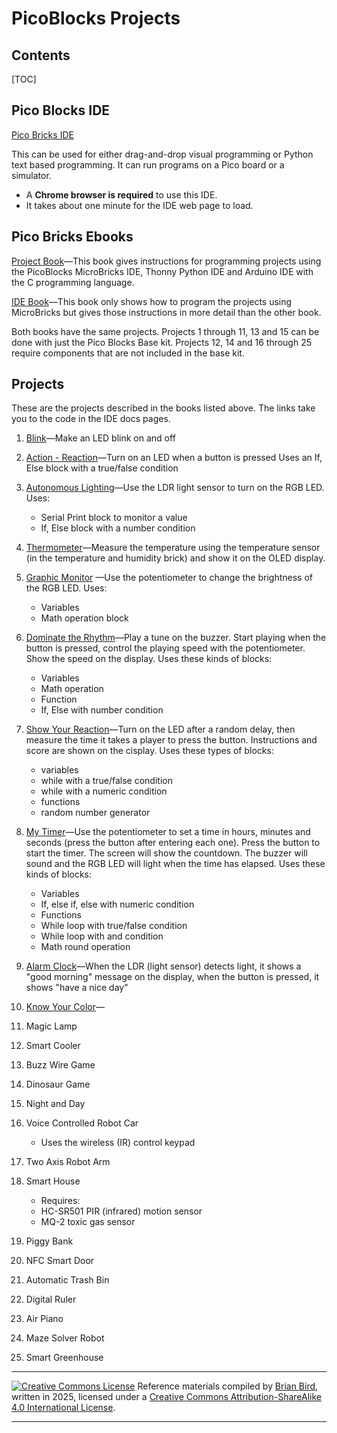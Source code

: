 <h1>PicoBlocks Projects</h1>

<h2>Contents</h2>

[TOC]

## Pico Blocks IDE
[Pico Bricks IDE](https://ide.picobricks.com/verticalblocks.html)

This can be used for either drag-and-drop visual programming or Python text based programming. It can run programs on a Pico board or a simulator.

- A **Chrome browser is required** to use this IDE.
- It takes about one minute for  the IDE web page to load.

## Pico Bricks Ebooks

[Project Book](../Books/project_book_v2_compressed.pdf)&mdash;This book gives instructions for programming projects using the PicoBlocks MicroBricks IDE, Thonny Python IDE and Arduino IDE with the C programming language.

[IDE Book](../Books/WEB-PicoBricks-IDE-ebook-v2_1_compressed.pdf)&mdash;This book only shows how to program the projects using MicroBricks but gives those instructions in more detail than the other book.

Both books have the same projects. Projects 1 through 11, 13 and 15 can be done with just the Pico Blocks Base kit. Projects 12, 14 and 16 through 25 require components that are not included in the base kit.

## Projects

These are the projects described in the books listed above. The links take you to the code in the IDE docs pages.

1. [Blink](https://ide.picobricks.com/examplesblockly/ExamplesPages/examplesblink.html)&mdash;Make an LED blink on and off
2. [Action - Reaction](https://ide.picobricks.com/examplesblockly/ExamplesPages/examplesaction-reaction.html)&mdash;Turn on an LED when a button is pressed
   Uses an If, Else block with a true/false condition
3. [Autonomous Lighting](https://ide.picobricks.com/examplesblockly/ExamplesPages/examplesautonomous.html)&mdash;Use the LDR light sensor to turn on the RGB  LED. Uses:
   - Serial Print block to monitor a value
   - If, Else block with a number condition
4. [Thermometer](https://ide.picobricks.com/examplesblockly/ExamplesPages/examplesthermometer.html)&mdash;Measure the temperature using the temperature sensor (in the temperature and humidity brick) and show it on the OLED display.
5. [Graphic Monitor](https://ide.picobricks.com/examplesblockly/ExamplesPages/examplesgraphicmonitor.html) &mdash;Use the potentiometer to change the brightness of the RGB LED. Uses:
   - Variables
   - Math operation block
6. [Dominate the Rhythm](https://ide.picobricks.com/examplesblockly/ExamplesPages/examplesdominate.html)&mdash;Play a tune on the  buzzer. Start playing when the button is pressed, control the playing speed with the potentiometer. Show the speed on the display. Uses these kinds of blocks:
   - Variables
   - Math operation
   - Function
   - If, Else with number condition
7. [Show Your Reaction](https://ide.picobricks.com/examplesblockly/ExamplesPages/examplesshowyourreaction.html)&mdash;Turn on the LED after a random delay, then measure the time it takes a player to press the button. Instructions and score are shown on the cisplay. Uses these types of blocks:
   - variables 
   - while with a true/false condition
   - while with a numeric condition
   - functions
   - random number generator
8. [My Timer](https://ide.picobricks.com/examplesblockly/ExamplesPages/examplesmytimer.html)&mdash;Use the potentiometer to set a time in hours, minutes and seconds (press the button after entering each one). Press the button to start the timer. The screen will show the countdown. The buzzer will sound and the RGB LED will light when the time has elapsed. Uses these kinds of blocks:
   - Variables
   - If, else if, else with numeric condition
   - Functions
   - While loop with true/false condition
   - While loop with and condition
   - Math round operation
9. [Alarm Clock](https://ide.picobricks.com/examplesblockly/ExamplesPages/examplesalarmclock.html)&mdash;When the LDR (light sensor) detects light, it shows a "good morning" message on the display, when the button is pressed, it shows "have a nice day"
10. [Know Your Color](https://ide.picobricks.com/examplesblockly/ExamplesPages/examplesknowyourcolor.html)&mdash;
11. Magic Lamp 
12. Smart Cooler 
13. Buzz Wire Game 
14. Dinosaur Game 
15. Night and Day 
16. Voice Controlled Robot Car
    - Uses the wireless (IR) control keypad
17. Two Axis Robot Arm 
18. Smart House 
    - Requires:
    -  HC-SR501 PIR (infrared) motion sensor
    - MQ-2 toxic gas sensor
19. Piggy Bank 
20. NFC Smart Door 

21. Automatic Trash Bin 

22. Digital Ruler 

23. Air Piano 

24. Maze Solver Robot 

25. Smart Greenhouse



------

[![Creative Commons License](https://i.creativecommons.org/l/by-sa/4.0/88x31.png)](http://creativecommons.org/licenses/by-sa/4.0/) Reference materials compiled by [Brian Bird](https://profbird.dev), written in <time>2025</time>, licensed under a [Creative Commons Attribution-ShareAlike 4.0 International License](http://creativecommons.org/licenses/by-sa/4.0/). 

------------



